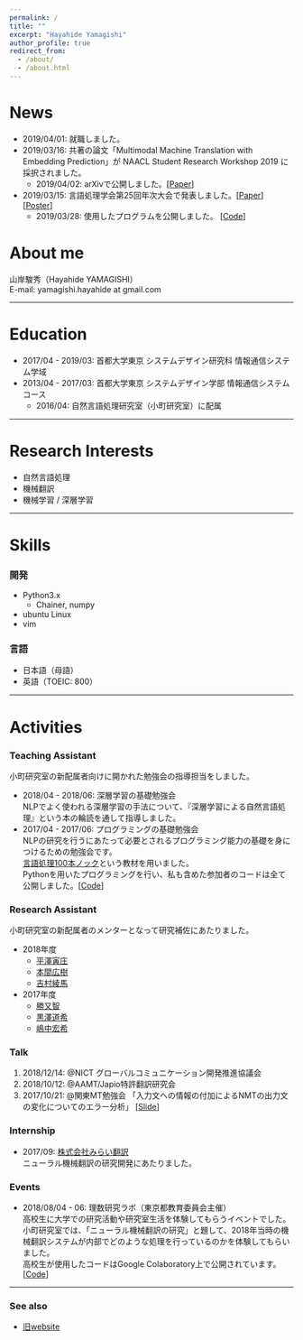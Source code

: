 ```yaml
---
permalink: /
title: ""
excerpt: "Hayahide Yamagishi"
author_profile: true
redirect_from: 
  - /about/
  - /about.html
---
```


# News  
- 2019/04/01: 就職しました。  
- 2019/03/16: 共著の論文「Multimodal Machine Translation with Embedding Prediction」が NAACL Student Research Workshop 2019 に採択されました。
  - 2019/04/02: arXivで公開しました。[[Paper](https://arxiv.org/abs/1904.00639)]
- 2019/03/15: 言語処理学会第25回年次大会で発表しました。[[Paper](http://www.anlp.jp/proceedings/annual_meeting/2019/pdf_dir/P1-23.pdf)] [[Poster](https://hargon24.github.io/document/nlp2019_poster.pdf)] 
  - 2019/03/28: 使用したプログラムを公開しました。 [[Code](https://github.com/hargon24/Context_aware_NMT)]


# About me
山岸駿秀（Hayahide YAMAGISHI）    
E-mail: yamagishi.hayahide at gmail.com

---

# Education
- 2017/04 - 2019/03: 首都大学東京 システムデザイン研究科 情報通信システム学域
- 2013/04 - 2017/03: 首都大学東京 システムデザイン学部 情報通信システムコース
  - 2016/04: 自然言語処理研究室（小町研究室）に配属

---

# Research Interests
- 自然言語処理
- 機械翻訳
- 機械学習 / 深層学習

---

# Skills
### 開発
- Python3.x
  - Chainer, numpy
- ubuntu Linux
- vim 
  
### 言語
- 日本語（母語）
- 英語（TOEIC: 800）

---

# Activities
### Teaching Assistant
小町研究室の新配属者向けに開かれた勉強会の指導担当をしました。
- 2018/04 - 2018/06: 深層学習の基礎勉強会  
  NLPでよく使われる深層学習の手法について、『深層学習による自然言語処理』という本の輪読を通して指導しました。
- 2017/04 - 2017/06: プログラミングの基礎勉強会  
  NLPの研究を行うにあたって必要とされるプログラミング能力の基礎を身につけるための勉強会です。  
  [言語処理100本ノック](http://www.cl.ecei.tohoku.ac.jp/nlp100/)という教材を用いました。  
  Pythonを用いたプログラミングを行い、私も含めた参加者のコードは全て公開しました。[[Code](https://github.com/tmu-nlp/100knock2017)]  

### Research Assistant  
小町研究室の新配属者のメンターとなって研究補佐にあたりました。
- 2018年度
  - [平澤寅庄](http://cl.sd.tmu.ac.jp/~tosho/)
  - [本間広樹](http://cl.sd.tmu.ac.jp/~homma/)
  - [吉村綾馬](https://kokeman.github.io/)
- 2017年度
  - [勝又智](http://cl.sd.tmu.ac.jp/~katsumata/)
  - [黒澤道希](http://cl.sd.tmu.ac.jp/~kurosawa)
  - [嶋中宏希](http://cl.sd.tmu.ac.jp/~shimanaka/)

### Talk
1. 2018/12/14: @NICT グローバルコミュニケーション開発推進協議会
2. 2018/10/12: @AAMT/Japio特許翻訳研究会
3. 2017/10/21: @関東MT勉強会 「入力文への情報の付加によるNMTの出力文の変化についてのエラー分析」 [[Slide](https://www.slideshare.net/HayahideYamagishi/nmt-81003593)]

### Internship
- 2017/09: [株式会社みらい翻訳](https://miraitranslate.com/)  
  ニューラル機械翻訳の研究開発にあたりました。

### Events
- 2018/08/04 - 06: 理数研究ラボ（東京都教育委員会主催）  
  高校生に大学での研究活動や研究室生活を体験してもらうイベントでした。  
  小町研究室では、「ニューラル機械翻訳の研究」と題して、2018年当時の機械翻訳システムが内部でどのような処理を行っているのかを体験してもらいました。  
  高校生が使用したコードはGoogle Colaboratory上で公開されています。[[Code](https://goo.gl/KmQFLM)]

---

### See also
- [旧website](https://cl.sd.tmu.ac.jp/~yamagishi/)
